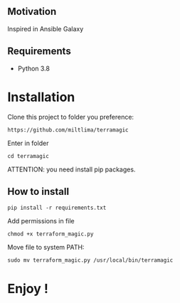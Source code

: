 
## Motivation 

Inspired in Ansible Galaxy 

## Requirements 

- Python 3.8

# Installation

Clone this project to folder you preference:

``` 
https://github.com/miltlima/terramagic
``` 


Enter in folder 

` cd terramagic ` 

ATTENTION: you need install pip packages.

## How to install 

```
pip install -r requirements.txt
```

Add permissions in file
```
chmod +x terraform_magic.py
```

Move file to system PATH:
```
sudo mv terraform_magic.py /usr/local/bin/terramagic
```
# Enjoy !